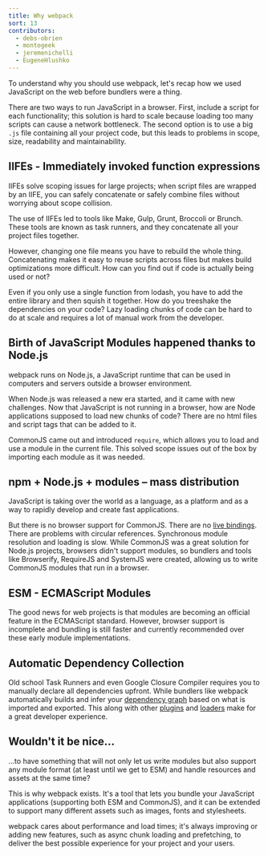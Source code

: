 ```yaml
---
title: Why webpack
sort: 13
contributors:
  - debs-obrien
  - montogeek
  - jeremenichelli
  - EugeneHlushko
---
```


To understand why you should use webpack, let's recap how we used JavaScript on the web before bundlers were a thing.

There are two ways to run JavaScript in a browser. First, include a script for each functionality; this solution is hard to scale because loading too many scripts can cause a network bottleneck. The second option is to use a big `.js` file containing all your project code, but this leads to problems in scope, size, readability and maintainability.


## IIFEs - Immediately invoked function expressions

IIFEs solve scoping issues for large projects; when script files are wrapped by an IIFE, you can safely concatenate or safely combine files without worrying about scope collision.

The use of IIFEs led to tools like Make, Gulp, Grunt, Broccoli or Brunch. These tools are known as task runners, and they concatenate all your project files together.

However, changing one file means you have to rebuild the whole thing. Concatenating makes it easy to reuse scripts across files but makes build optimizations more difficult. How can you find out if code is actually being used or not?

Even if you only use a single function from lodash, you have to add the entire library and then squish it together. How do you treeshake the dependencies on your code? Lazy loading chunks of code can be hard to do at scale and requires a lot of manual work from the developer.


## Birth of JavaScript Modules happened thanks to Node.js

webpack runs on Node.js, a JavaScript runtime that can be used in computers and servers outside a browser environment.

When Node.js was released a new era started, and it came with new challenges. Now that JavaScript is not running in a browser, how are Node applications supposed to load new chunks of code? There are no html files and script tags that can be added to it.

CommonJS came out and introduced `require`, which allows you to load and use a module in the current file. This solved scope issues out of the box by importing each module as it was needed.


## npm + Node.js + modules – mass distribution

JavaScript is taking over the world as a language, as a platform and as a way to rapidly develop and create fast applications.

But there is no browser support for CommonJS. There are no [live bindings](https://medium.com/webpack/the-state-of-javascript-modules-4636d1774358). There are problems with circular references. Synchronous module resolution and loading is slow. While CommonJS was a great solution for Node.js projects, browsers didn't support modules, so bundlers and tools like Browserify, RequireJS and SystemJS were created, allowing us to write CommonJS modules that run in a browser.


## ESM - ECMAScript Modules

The good news for web projects is that modules are becoming an official feature in the ECMAScript standard. However, browser support is incomplete and bundling is still faster and currently recommended over these early module implementations.

## Automatic Dependency Collection

Old school Task Runners and even Google Closure Compiler requires you to manually declare all dependencies upfront. While bundlers like webpack automatically builds and infer your [dependency graph](/concepts/dependency-graph/) based on what is imported and exported. This along with other [plugins](/concepts/plugins/) and [loaders](/concepts/loaders/) make for a great developer experience.

## Wouldn't it be nice…

...to have something that will not only let us write modules but also support any module format (at least until we get to ESM) and handle resources and assets at the same time?

This is why webpack exists. It's a tool that lets you bundle your JavaScript applications (supporting both ESM and CommonJS), and it can be extended to support many different assets such as images, fonts and stylesheets.

webpack cares about performance and load times; it's always improving or adding new features, such as async chunk loading and prefetching, to deliver the best possible experience for your project and your users.
